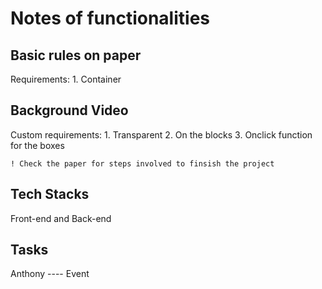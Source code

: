 # Notes of functionalities

## Basic rules on paper
Requirements:
    1. Container

## Background Video
Custom requirements:
    1. Transparent
    2. On the blocks
    3. Onclick function for the boxes

    ! Check the paper for steps involved to finsish the project

## Tech Stacks
Front-end and Back-end

## Tasks
Anthony ---- Event